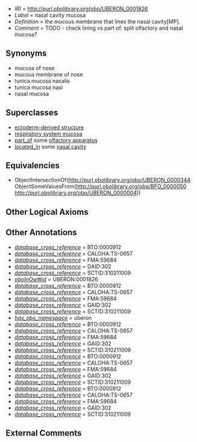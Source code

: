  * *IRI* = http://purl.obolibrary.org/obo/UBERON_0001826
 * *Label* = nasal cavity mucosa
 * *Definition* = the mucous membrane that lines the nasal cavity[MP].
 * *Comment* = TODO - check lining vs part of. split olfactory and nasal mucosa?

## Synonyms

 * mucosa of nose
 * mucous membrane of nose
 * tunica mucosa nasalis
 * tunica mucosa nasi
 * nasal mucosa

## Superclasses

 * [ectoderm-derived structure](../../UBERON/21/UBERON_0004121.md)
 * [respiratory system mucosa](../../UBERON/85/UBERON_0004785.md)
 * [part_of](../../BFO/50/BFO_0000050.md) some [olfactory apparatus](../../UBERON/04/UBERON_0000004.md)
 * [located_in](../../RO/25/RO_0001025.md) some [nasal cavity](../../UBERON/07/UBERON_0001707.md)

## Equivalencies

 * ObjectIntersectionOf(<http://purl.obolibrary.org/obo/UBERON_0000344> ObjectSomeValuesFrom(<http://purl.obolibrary.org/obo/BFO_0000050> <http://purl.obolibrary.org/obo/UBERON_0000004>))

## Other Logical Axioms


## Other Annotations

 * *[database_cross_reference](../../ef/oboInOwl#hasDbXref.md)* = BTO:0000912
 * *[database_cross_reference](../../ef/oboInOwl#hasDbXref.md)* = CALOHA:TS-0657
 * *[database_cross_reference](../../ef/oboInOwl#hasDbXref.md)* = FMA:59684
 * *[database_cross_reference](../../ef/oboInOwl#hasDbXref.md)* = GAID:302
 * *[database_cross_reference](../../ef/oboInOwl#hasDbXref.md)* = SCTID:310211009
 * *[oboInOwl#id](../../id/oboInOwl#id.md)* = UBERON:0001826
 * *[database_cross_reference](../../ef/oboInOwl#hasDbXref.md)* = BTO:0000912
 * *[database_cross_reference](../../ef/oboInOwl#hasDbXref.md)* = CALOHA:TS-0657
 * *[database_cross_reference](../../ef/oboInOwl#hasDbXref.md)* = FMA:59684
 * *[database_cross_reference](../../ef/oboInOwl#hasDbXref.md)* = GAID:302
 * *[database_cross_reference](../../ef/oboInOwl#hasDbXref.md)* = SCTID:310211009
 * *[has_obo_namespace](../../ce/oboInOwl#hasOBONamespace.md)* = uberon
 * *[database_cross_reference](../../ef/oboInOwl#hasDbXref.md)* = BTO:0000912
 * *[database_cross_reference](../../ef/oboInOwl#hasDbXref.md)* = CALOHA:TS-0657
 * *[database_cross_reference](../../ef/oboInOwl#hasDbXref.md)* = FMA:59684
 * *[database_cross_reference](../../ef/oboInOwl#hasDbXref.md)* = GAID:302
 * *[database_cross_reference](../../ef/oboInOwl#hasDbXref.md)* = SCTID:310211009
 * *[database_cross_reference](../../ef/oboInOwl#hasDbXref.md)* = BTO:0000912
 * *[database_cross_reference](../../ef/oboInOwl#hasDbXref.md)* = CALOHA:TS-0657
 * *[database_cross_reference](../../ef/oboInOwl#hasDbXref.md)* = FMA:59684
 * *[database_cross_reference](../../ef/oboInOwl#hasDbXref.md)* = GAID:302
 * *[database_cross_reference](../../ef/oboInOwl#hasDbXref.md)* = SCTID:310211009
 * *[database_cross_reference](../../ef/oboInOwl#hasDbXref.md)* = BTO:0000912
 * *[database_cross_reference](../../ef/oboInOwl#hasDbXref.md)* = CALOHA:TS-0657
 * *[database_cross_reference](../../ef/oboInOwl#hasDbXref.md)* = FMA:59684
 * *[database_cross_reference](../../ef/oboInOwl#hasDbXref.md)* = GAID:302
 * *[database_cross_reference](../../ef/oboInOwl#hasDbXref.md)* = SCTID:310211009

## External Comments

